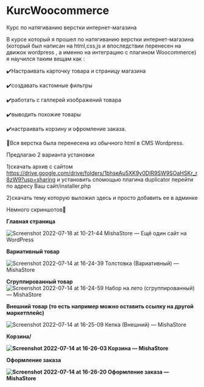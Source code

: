 # KurcWoocommerce
Курс по натягиванию верстки интернет-магазина

В курсе который я прошел по натягиванию верстки интернет-магазина (который был написан на html,css,js и впоследствии перенесен на движок wordpress , а именно на интеграцию с плагином Woocommerce) я научился таким вещам как :

✔️Настраивать карточку товара и страницу магазина 

✔️создавать кастомные фильтры 

✔️работать с галлерей изображений товара

✔️выводить похожие товары 

✔️настраивать корзину и офромление заказа.


🧐Вся верстка была перенесена из обычного html в CMS Wordpress.

Предлагаю 2 варианта установки 

1)скачать архив с сайтом https://drive.google.com/drive/folders/1bhseAu5XK9y0DIR9SW9SOaHSKr_r8zW9?usp=sharing и установить спомощью плагина duplicator перейти по адресу Ваш сайт/installer.php

2)скачать тему которую выложил здесь и просто добавить ее в админке

Немного скриншотов🦉

<b>Главная страница</b>

![Screenshot 2022-07-18 at 10-21-44 MishaStore — Ещё один сайт на WordPress](https://user-images.githubusercontent.com/51737588/179462273-37b7a056-17b1-431b-bd93-7a83d3a8c2d0.png)


<b>Вариативный товар</b>

![Screenshot 2022-07-14 at 16-24-39 Толстовка (Вариативный) — MishaStore](https://user-images.githubusercontent.com/51737588/178995011-b76a6de8-09e8-415d-ae84-8dfd0f34c231.png)

<b>Сгруппированный товар</b>
![Screenshot 2022-07-14 at 16-24-59 Набор на лето (сгруппированный) — MishaStore](https://user-images.githubusercontent.com/51737588/178995052-f8aa567b-5557-4fad-ba18-612e59fe5568.png)

<b>Внешний товар (то есть например можно оставить ссылку на другой маркетплейс)</b>

![Screenshot 2022-07-14 at 16-25-09 Кепка (Внешний) — MishaStore](https://user-images.githubusercontent.com/51737588/178995102-80593e67-4d3c-4cfb-8d9a-8c3500858444.png)

<b>Корзина/<b>

![Screenshot 2022-07-14 at 16-26-03 Корзина — MishaStore](https://user-images.githubusercontent.com/51737588/178995193-4df77601-7e15-4172-ab39-7c35878b97e4.png)

<b>Оформление заказа</b>

![Screenshot 2022-07-14 at 16-26-20 Оформление заказа — MishaStore](https://user-images.githubusercontent.com/51737588/178995208-08af58a4-cd82-4cba-acb7-96f7ea70a1b5.png)
